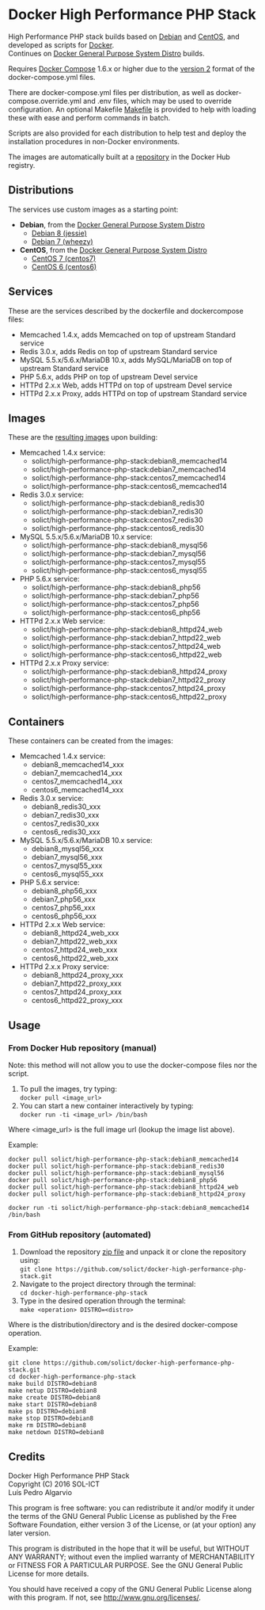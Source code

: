# Docker High Performance PHP Stack
High Performance PHP stack builds based on [Debian](https://www.debian.org/) and [CentOS](https://www.centos.org/), and developed as scripts for [Docker](https://www.docker.com/).  
Continues on [Docker General Purpose System Distro](https://github.com/solict/docker-general-purpose-system-distro) builds.

Requires [Docker Compose](https://docs.docker.com/compose/) 1.6.x or higher due to the [version 2](https://docs.docker.com/compose/compose-file/#versioning) format of the docker-compose.yml files.

There are docker-compose.yml files per distribution, as well as docker-compose.override.yml and .env files, which may be used to override configuration.
An optional Makefile [Makefile](../../tree/master/Makefile) is provided to help with loading these with ease and perform commands in batch.

Scripts are also provided for each distribution to help test and deploy the installation procedures in non-Docker environments.

The images are automatically built at a [repository](https://hub.docker.com/r/solict/high-performance-php-stack) in the Docker Hub registry.

## Distributions
The services use custom images as a starting point:
- __Debian__, from the [Docker General Purpose System Distro](https://github.com/solict/docker-general-purpose-system-distro)
  - [Debian 8 (jessie)](../../tree/master/debian8)
  - [Debian 7 (wheezy)](../../tree/master/debian7)
- __CentOS__, from the [Docker General Purpose System Distro](https://github.com/solict/docker-general-purpose-system-distro)
  - [CentOS 7 (centos7)](../../tree/master/centos7)
  - [CentOS 6 (centos6)](../../tree/master/centos6)

## Services
These are the services described by the dockerfile and dockercompose files:
- Memcached 1.4.x, adds Memcached on top of upstream Standard service
- Redis 3.0.x, adds Redis on top of upstream Standard service
- MySQL 5.5.x/5.6.x/MariaDB 10.x, adds MySQL/MariaDB on top of upstream Standard service
- PHP 5.6.x, adds PHP on top of upstream Devel service
- HTTPd 2.x.x Web, adds HTTPd on top of upstream Devel service
- HTTPd 2.x.x Proxy, adds HTTPd on top of upstream Standard service

## Images
These are the [resulting images](https://hub.docker.com/r/solict/high-performance-php-stack/tags/) upon building:
- Memcached 1.4.x service:
  - solict/high-performance-php-stack:debian8_memcached14
  - solict/high-performance-php-stack:debian7_memcached14
  - solict/high-performance-php-stack:centos7_memcached14
  - solict/high-performance-php-stack:centos6_memcached14
- Redis 3.0.x service:
  - solict/high-performance-php-stack:debian8_redis30
  - solict/high-performance-php-stack:debian7_redis30
  - solict/high-performance-php-stack:centos7_redis30
  - solict/high-performance-php-stack:centos6_redis30
- MySQL 5.5.x/5.6.x/MariaDB 10.x service:
  - solict/high-performance-php-stack:debian8_mysql56
  - solict/high-performance-php-stack:debian7_mysql56
  - solict/high-performance-php-stack:centos7_mysql55
  - solict/high-performance-php-stack:centos6_mysql55
- PHP 5.6.x service:
  - solict/high-performance-php-stack:debian8_php56
  - solict/high-performance-php-stack:debian7_php56
  - solict/high-performance-php-stack:centos7_php56
  - solict/high-performance-php-stack:centos6_php56
- HTTPd 2.x.x Web service:
  - solict/high-performance-php-stack:debian8_httpd24_web
  - solict/high-performance-php-stack:debian7_httpd22_web
  - solict/high-performance-php-stack:centos7_httpd24_web
  - solict/high-performance-php-stack:centos6_httpd22_web
- HTTPd 2.x.x Proxy service:
  - solict/high-performance-php-stack:debian8_httpd24_proxy
  - solict/high-performance-php-stack:debian7_httpd22_proxy
  - solict/high-performance-php-stack:centos7_httpd24_proxy
  - solict/high-performance-php-stack:centos6_httpd22_proxy

## Containers
These containers can be created from the images:
- Memcached 1.4.x service:
  - debian8_memcached14_xxx
  - debian7_memcached14_xxx
  - centos7_memcached14_xxx
  - centos6_memcached14_xxx
- Redis 3.0.x service:
  - debian8_redis30_xxx
  - debian7_redis30_xxx
  - centos7_redis30_xxx
  - centos6_redis30_xxx
- MySQL 5.5.x/5.6.x/MariaDB 10.x service:
  - debian8_mysql56_xxx
  - debian7_mysql56_xxx
  - centos7_mysql55_xxx
  - centos6_mysql55_xxx
- PHP 5.6.x service:
  - debian8_php56_xxx
  - debian7_php56_xxx
  - centos7_php56_xxx
  - centos6_php56_xxx
- HTTPd 2.x.x Web service:
  - debian8_httpd24_web_xxx
  - debian7_httpd22_web_xxx
  - centos7_httpd24_web_xxx
  - centos6_httpd22_web_xxx
- HTTPd 2.x.x Proxy service:
  - debian8_httpd24_proxy_xxx
  - debian7_httpd22_proxy_xxx
  - centos7_httpd24_proxy_xxx
  - centos6_httpd22_proxy_xxx

## Usage

### From Docker Hub repository (manual)

Note: this method will not allow you to use the docker-compose files nor the script.

1. To pull the images, try typing:  
`docker pull <image_url>`
2. You can start a new container interactively by typing:  
`docker run -ti <image_url> /bin/bash`

Where <image_url> is the full image url (lookup the image list above).

Example:
```
docker pull solict/high-performance-php-stack:debian8_memcached14
docker pull solict/high-performance-php-stack:debian8_redis30
docker pull solict/high-performance-php-stack:debian8_mysql56
docker pull solict/high-performance-php-stack:debian8_php56
docker pull solict/high-performance-php-stack:debian8_httpd24_web
docker pull solict/high-performance-php-stack:debian8_httpd24_proxy

docker run -ti solict/high-performance-php-stack:debian8_memcached14 /bin/bash
```

### From GitHub repository (automated)

1. Download the repository [zip file](https://github.com/solict/docker-high-performance-php-stack/archive/master.zip) and unpack it or clone the repository using:  
`git clone https://github.com/solict/docker-high-performance-php-stack.git`
2. Navigate to the project directory through the terminal:  
`cd docker-high-performance-php-stack`
3. Type in the desired operation through the terminal:  
`make <operation> DISTRO=<distro>`

Where <distro> is the distribution/directory and <operation> is the desired docker-compose operation.

Example:
```
git clone https://github.com/solict/docker-high-performance-php-stack.git
cd docker-high-performance-php-stack
make build DISTRO=debian8
make netup DISTRO=debian8
make create DISTRO=debian8
make start DISTRO=debian8
make ps DISTRO=debian8
make stop DISTRO=debian8
make rm DISTRO=debian8
make netdown DISTRO=debian8
```

## Credits
Docker High Performance PHP Stack  
Copyright (C) 2016 SOL-ICT  
Luís Pedro Algarvio

This program is free software: you can redistribute it and/or modify
it under the terms of the GNU General Public License as published by
the Free Software Foundation, either version 3 of the License, or
(at your option) any later version.

This program is distributed in the hope that it will be useful,
but WITHOUT ANY WARRANTY; without even the implied warranty of
MERCHANTABILITY or FITNESS FOR A PARTICULAR PURPOSE.  See the
GNU General Public License for more details.

You should have received a copy of the GNU General Public License
along with this program.  If not, see <http://www.gnu.org/licenses/>.